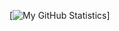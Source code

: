 [![My GitHub Statistics](https://github-readme-stats.vercel.app/api?username=xkaelyn&theme=dracula&show_icons=true)]
